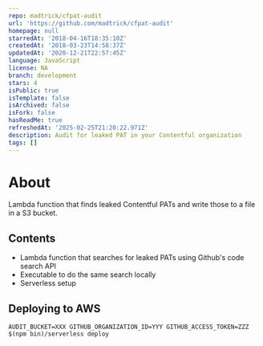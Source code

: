 ```yaml
---
repo: madtrick/cfpat-audit
url: 'https://github.com/madtrick/cfpat-audit'
homepage: null
starredAt: '2018-04-16T18:35:10Z'
createdAt: '2018-03-23T14:58:37Z'
updatedAt: '2020-12-21T22:57:45Z'
language: JavaScript
license: NA
branch: development
stars: 4
isPublic: true
isTemplate: false
isArchived: false
isFork: false
hasReadMe: true
refreshedAt: '2025-02-25T21:20:22.971Z'
description: Audit for leaked PAT in your Contentful organization
tags: []
---
```


# About

Lambda function that finds leaked Contentful PATs and write those to a file in a S3 bucket.

## Contents

* Lambda function that searches for leaked PATs using Github's code search API
* Executable to do the same search locally
* Serverless setup

## Deploying to AWS

```shell
AUDIT_BUCKET=XXX GITHUB_ORGANIZATION_ID=YYY GITHUB_ACCESS_TOKEN=ZZZ $(npm bin)/serverless deploy
```
